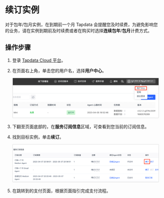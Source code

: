 # 续订实例

对于包年/包月实例，在到期前一个月 Tapdata 会提醒您及时续费，为避免影响您的业务，请在实例到期前及时续费或者在购买时选择**连续包年**/**包月**计费方式。



## 操作步骤

1. 登录 [Tapdata Cloud 平台](https://cloud.tapdata.net/console/v3/)。

2. 在页面右上角，单击您的用户名，选择**用户中心**。

   ![用户中心](../images/user_center.png)

3. 下翻至页面底部的，在**服务订阅信息**区域，可查看到您当前的订阅信息。

4. 找到目标实例，单击**续订**。

   ![续订实例](../images/renew_subscribe.png)

5. 在跳转到的支付页面，根据页面指引完成支付流程。

